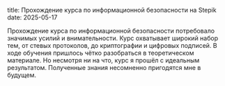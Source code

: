 title: Прохождение курса по информационной безопасности на Stepik
date: 2025-05-17

Прохождение курса по информационной безопасности потребовало значимых усилий и внимательности. Курс охватывает широкий набор тем, от стевых протоколов, до криптографии и цифровых подписей. В ходе обучения пришлось чётко разобраться в теоретическом материале. Но несмотря ни на что, курс я прошёл с идеальным результатом. Полученные знания несомненно пригодятся мне в будущем.